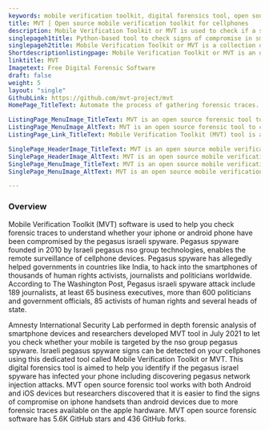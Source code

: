 ```yaml
---
keywords: mobile verification toolkit, digital forensics tool, open source forensic tool, digital forensic framework, open source forensic software, computer security and forensics, cyber security and forensics, security forensics
title: MVT | Open source mobile verification toolkit for cellphones
description: Mobile Verification Toolkit or MVT is used to check if a smartphone is infected with pegasus malicious utility. Pegasus was developed for intelligence services.
singlepageh1title: Python-based tool to check signs of compromise in smartphone
singlepageh2title: Mobile Verification Toolkit or MVT is a collection of utilities to facilitate the consensual forensic acquisition of iOS and Android OS to identify a compromise
Shortdescriptionlistingpage: Mobile Verification Toolkit or MVT is an open source forensic tool to look for signs of malicious utility called pegasus infections in iOS and Android devices.
linktitle: MVT
Imagetext: Free Digital Forensic Software
draft: false
weight: 5
layout: "single"
GithubLink: https://github.com/mvt-project/mvt
HomePage_TitleText: Automate the process of gathering forensic traces.

ListingPage_MenuImage_TitleText: MVT is an open source forensic tool to check malicious utility called pegasus.
ListingPage_MenuImage_AltText: MVT is an open source forensic tool to check malicious utility called pegasus.
ListingPage_Link_TitleText: Mobile Verification Toolkit (MVT) tool is aimed to help you find forensic traces.

SinglePage_HeaderImage_TitleText: MVT is an open source mobile verification toolkit for smartphones.
SinglePage_HeaderImage_AltText: MVT is an open source mobile verification toolkit for smartphones.
SinglePage_MenuImage_TitleText: MVT is an open source mobile verification toolkit for smartphones.
SinglePage_MenuImage_AltText: MVT is an open source mobile verification toolkit for smartphones.

---
```

### **Overview**

Mobile Verification Toolkit (MVT) software is used to help you check forensic traces to understand whether your iphone or android phone have been compromised by the pegasus israeli spyware. Pegasus spyware founded in 2010 by Israeli pegasus nso group technologies, enables the remote surveillance of cellphone devices. Pegasus spyware has allegedly helped governments in countries like India, to hack into the smartphones of thousands of human rights activists, journalists and politicians worldwide. According to The Washington Post, Pegasus israeli spyware attack include 189 journalists, at least 65 business executives, more than 600 politicians and government officials, 85 activists of human rights and several heads of state.

Amnesty International Security Lab performed in depth forensic analysis of smartphone devices and researchers developed MVT tool in July 2021 to let you check whether your mobile is targeted by the nso group pegasus spyware. Israeli pegasus spyware signs can be detected on your cellphones using this dedicated tool called Mobile Verification Toolkit or MVT. This digital forensics tool is aimed to help you identify if the pegasus israel spyware has infected your phone including discovering pegasus network injection attacks. MVT open source forensic tool works with both Android and iOS devices but researchers discovered that it is easier to find the signs of compromise on iphone handsets than android devices due to more forensic traces available on the apple hardware. MVT open source forensic software has 5.6K GitHub stars and 436 GitHub forks.

